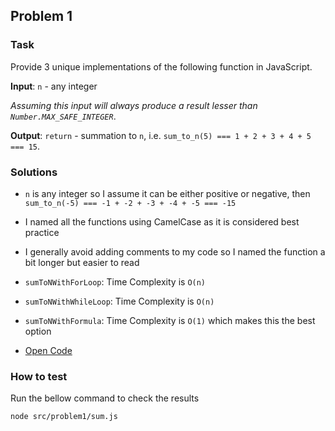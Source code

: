 ## Problem 1

### Task

Provide 3 unique implementations of the following function in JavaScript.

**Input**: `n` - any integer

_Assuming this input will always produce a result lesser than `Number.MAX_SAFE_INTEGER`_.

**Output**: `return` - summation to `n`, i.e. `sum_to_n(5) === 1 + 2 + 3 + 4 + 5 === 15`.

### Solutions

- `n` is any integer so I assume it can be either positive or negative, then `sum_to_n(-5) === -1 + -2 + -3 + -4 + -5 === -15`
- I named all the functions using CamelCase as it is considered best practice
- I generally avoid adding comments to my code so I named the function a bit longer but easier to read

- `sumToNWithForLoop`: Time Complexity is `O(n)`
- `sumToNWithWhileLoop`: Time Complexity is `O(n)`
- `sumToNWithFormula`: Time Complexity is `O(1)` which makes this the best option

- [Open Code](src/problem1/sum.js)

### How to test

Run the bellow command to check the results

```
node src/problem1/sum.js
```
